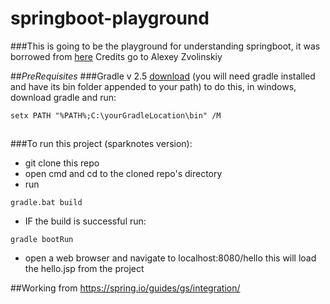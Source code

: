 # springboot-playground
###This is going to be the playground for understanding springboot, it was borrowed from [here](http://www.javacodegeeks.com/2014/06/spring-boot-fast-mvc-start.html)
Credits go to Alexey Zvolinskiy

##*PreRequisites*
###Gradle v 2.5 [download](http://gradle.org/gradle-download/) (you will need gradle installed and have its bin folder appended to your path)
to do this, in windows, download gradle and run:
```
setx PATH "%PATH%;C:\yourGradleLocation\bin" /M
```
## 

###To run this project (sparknotes version):



-    git clone this repo
-    open cmd and cd to the cloned repo's directory
-    run
```
gradle.bat build
```
-  IF the build is successful run:
```
gradle bootRun
```
-    open a web browser and navigate to localhost:8080/hello
this will load the hello.jsp from the project

##Working from https://spring.io/guides/gs/integration/